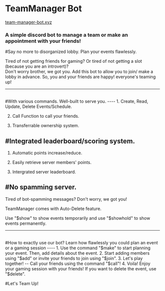 # TeamManager Bot

<a href="team-manager-bot.xyz">team-manager-bot.xyz</a>
 
### A simple discord bot to manage a team or make an appointment with your friends!

#Say no more to disorganized lobby. Plan your events flawlessly.

Tired of not getting friends for gaming?
Or tired of not getting a slot (because you are an introvert)?
<br>
Don't worry brother, we got you. 
Add this bot to allow you to join/ make a lobby in advance.
So, you and your friends are happy! everyone's teaming up!
<br>
<hr>
<br>
#With various commands. Well-built to serve you.
----
1. Create, Read, Update, Delete Events/Schedule.

2. Call Function to call your friends.

3. Transferrable ownership system.

#Integrated leaderboard/scoring system.
----
1. Automatic points increase/reduce.

2. Easily retrieve server members' points.

3. Intergrated server leaderboard.

#No spamming server.
----
Tired of bot-spamming messages? Don't worry, we got you!

TeamManager comes with Auto-Delete feature.

Use "$show" to show events temporarily and use "$showhold" to show events permanently.
<br>
<hr>
<br>
#How to exactly use our bot?
Learn how flawlessly you could plan an event or a gaming session
----
1. Use the command "$make" to start planning your event. Then, add details about the event.
2. Start adding members using "$add" or invite your friends to join using "$join".
3. Let's play together! -- Call your friends using the command "$call"!
4. Voila! Enjoy your gaming session with your friends! If you want to delete the event, use "$delete".

#Let's Team Up!





